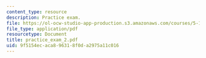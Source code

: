 ```yaml
---
content_type: resource
description: Practice exam.
file: https://ol-ocw-studio-app-production.s3.amazonaws.com/courses/5-13-organic-chemistry-ii-fall-2006/9f5154ecaca896318f0da2975a11c016_practice_exam_2.pdf
file_type: application/pdf
resourcetype: Document
title: practice_exam_2.pdf
uid: 9f5154ec-aca8-9631-8f0d-a2975a11c016
---
```

